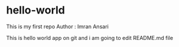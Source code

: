 # hello-world
This is my first repo
Author : Imran Ansari

This is hello world app on git and i am going to edit README.md file
